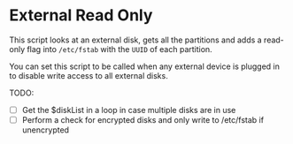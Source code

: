 # External Read Only

This script looks at an external disk, gets all the partitions and adds a read-only flag into `/etc/fstab` with the `UUID` of each partition. 

You can set this script to be called when any external device is plugged in to disable write access to all external disks. 

TODO:
- [ ] Get the $diskList in a loop in case multiple disks are in use
- [ ] Perform a check for encrypted disks and only write to /etc/fstab if unencrypted
